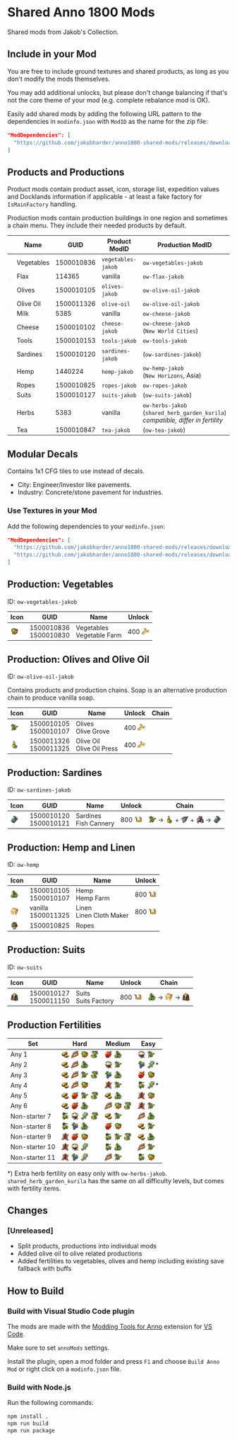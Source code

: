 # Shared Anno 1800 Mods

Shared mods from Jakob's Collection.

## Include in your Mod

You are free to include ground textures and shared products, as long as you don't modify the mods themselves.

You may add additional unlocks, but please don't change balancing if that's not the core theme of your mod (e.g. complete rebalance mod is OK).

Easily add shared mods by adding the following URL pattern to the dependencies in `modinfo.json` with `ModID` as the name for the zip file:
```json
"ModDependencies": [
  "https://github.com/jakobharder/anno1800-shared-mods/releases/download/v4/cheese-jakob.zip"
]
```

## Products and Productions

Product mods contain product asset, icon, storage list, expedition values and Docklands information if applicable - at least a fake factory for `IsMainFactory` handling.

Production mods contain production buildings in one region and sometimes a chain menu.
They include their needed products by default.

| | Name | GUID | Product ModID | Production ModID
---|---|---|---|---
<img src="./mods/vegetables-jakob/data/ui/jakob/icon_vegetables.png" style="vertical-align: text-bottom;18px" width="18" /> | Vegetables | 1500010836 | `vegetables-jakob`| `ow-vegetables-jakob`
<img src="./doc/icons/icon_flax.png" style="vertical-align: text-bottom;18px" width="18" /> | Flax | 114365 | vanilla | `ow-flax-jakob`
<img src="./mods/olives-jakob/data/ui/jakob/icon_olives3.png" style="vertical-align: text-bottom;18px" width="18" /> | Olives | 1500010105 | `olives-jakob` | `ow-olive-oil-jakob`
<img src="./mods/olive-oil-jakob/data/ui/jakob/icon_olive_oil3.png" style="vertical-align: text-bottom;18px" width="18" />| Olive Oil | 1500011326  | `olive-oil` | `ow-olive-oil-jakob`
<img src="./doc/icons/icon_milk.png" style="vertical-align: text-bottom;18px" width="18" /> | Milk | 5385 | vanilla | `ow-cheese-jakob`
<img src="./doc/icons/icon_cheese_16.png" style="vertical-align: text-bottom;18px" width="18" /> | Cheese | 1500010102 | `cheese-jakob` | `ow-cheese-jakob`<br/>(`New World Cities`)
<img src="./doc/icons/icon_tools.png" style="vertical-align: text-bottom;18px" width="18" /> | Tools | 1500010153 | `tools-jakob` | `ow-tools-jakob`
<img src="./doc/icons/icon_fish_16.png" style="vertical-align: text-bottom;18px" width="18" /> | Sardines | 1500010120 | `sardines-jakob` | (`ow-sardines-jakob`)
<img src="./doc/icons/icon_hemp.png" style="vertical-align: text-bottom;18px" width="18" /> | Hemp | 1440224 | `hemp-jakob` | `ow-hemp-jakob`<br/>(`New Horizons`, Asia)
<img src="./doc/icons/icon_rope.png" style="vertical-align: text-bottom;18px" width="18" /> | Ropes | 1500010825 | `ropes-jakob` | `ow-ropes-jakob`
<img src="./mods/suits-jakob/data/ui/jakob/icon_suits.png" style="vertical-align: text-bottom;18px" width="18" /> | Suits | 1500010127 | `suits-jakob` | (`ow-suits-jakob`)
<img src="./doc/icons/icon_herbs.png" style="vertical-align: text-bottom;18px" width="18" /> | Herbs | 5383 | vanilla | `ow-herbs-jakob`<br/>(`shared_herb_garden_kurila`)<br>*compatible, differ in fertility*
<img src="./mods/tea-jakob/data/ui/jakob/icon_tea.png" style="vertical-align: text-bottom;18px" width="18" /> | Tea | 1500010847 | `tea-jakob` | (`ow-tea-jakob`)

## Modular Decals

Contains 1x1 CFG tiles to use instead of decals.

- City: Engineer/Investor like pavements.
- Industry: Concrete/stone pavement for industries.

### Use Textures in your Mod

Add the following dependencies to your `modinfo.json`:
```json
"ModDependencies": [
  "https://github.com/jakobharder/anno1800-shared-mods/releases/download/v3.4/shared-ground-textures-city-jakob.zip",
  "https://github.com/jakobharder/anno1800-shared-mods/releases/download/v3.4/shared-ground-textures-industry-jakob.zip"
]
```

## Production: Vegetables

ID: `ow-vegetables-jakob`

Icon | GUID | Name | Unlock
---|---|---|---
<img src="./mods/vegetables-jakob/data/ui/jakob/icon_vegetables.png" style="vertical-align: text-bottom;18px" width="18" /> | 1500010836<br/>1500010830 | Vegetables<br/>Vegetable Farm | 400 <img src="./doc/icons/icon_worker.png" style="vertical-align: text-bottom;18px" width="18" />

## Production: Olives and Olive Oil

ID: `ow-olive-oil-jakob`

Contains products and production chains.
Soap is an alternative production chain to produce vanilla soap.

Icon | GUID | Name | Unlock | Chain
---|---|---|---|---
<img src="./mods/olives-jakob/data/ui/jakob/icon_olives3.png" style="vertical-align: text-bottom;18px" width="18" /> | 1500010105<br/>1500010107 | Olives<br/>Olive Grove | 400 <img src="./doc/icons/icon_worker.png" style="vertical-align: text-bottom;18px" width="18" />
<img src="./mods/olive-oil-jakob/data/ui/jakob/icon_olive_oil3.png" style="vertical-align: text-bottom;18px" width="18" /> | 1500011326<br/>1500011325 | Olive Oil<br/>Olive Oil Press | 400 <img src="./doc/icons/icon_worker.png" style="vertical-align: text-bottom;18px" width="18" />

## Production: Sardines

ID: `ow-sardines-jakob`

Icon | GUID | Name | Unlock | Chain
---|---|---|---|---
<img src="./doc/icons/icon_fish_16.png" style="vertical-align: text-bottom;18px" width="18" /> | 1500010120<br/>1500010121 | Sardines<br/>Fish Cannery | 800 <img src="./doc/icons/icon_artisan.png" style="vertical-align: text-bottom;18px" width="18" /> | <img src="./mods/olives-jakob/data/ui/jakob/icon_olives3.png" style="vertical-align: text-bottom;18px" width="18" /> → <img src="./mods/olive-oil-jakob/data/ui/jakob/icon_olive_oil3.png" style="vertical-align: text-bottom;18px" width="18" /> + <img src="./doc/icons/icon_fish.png" style="vertical-align: text-bottom;18px" width="18" /> + <img src="./doc/icons/icon_iron.png" style="vertical-align: text-bottom;18px" width="18" /> → <img src="./doc/icons/icon_fish_16.png" style="vertical-align: text-bottom;18px" width="18" />

## Production: Hemp and Linen

ID: `ow-hemp`

Icon | GUID | Name | Unlock
---|---|---|---
<img src="./doc/icons/icon_hemp.png" style="vertical-align: text-bottom;18px" width="18" /> | 1500010105<br/>1500010107 | Hemp<br/>Hemp Farm | 800 <img src="./doc/icons/icon_artisan.png" style="vertical-align: text-bottom;18px" width="18" />
<img src="./doc/icons/icon_linen.png" style="vertical-align: text-bottom;18px" width="18" /> | vanilla<br/>1500011325 | Linen<br/>Linen Cloth Maker | 800 <img src="./doc/icons/icon_artisan.png" style="vertical-align: text-bottom;18px" width="18" />
<img src="./doc/icons/icon_rope_16.png" style="vertical-align: text-bottom;18px" width="18" /> | 1500010825 | Ropes

## Production: Suits

ID: `ow-suits`

Icon | GUID | Name | Unlock | Chain
---|---|---|---|---
<img src="./mods/suits-jakob/data/ui/jakob/icon_suits.png" style="vertical-align: text-bottom;18px" width="18" /> | 1500010127<br/>1500011150 | Suits<br/>Suits Factory | 800 <img src="./doc/icons/icon_artisan.png" style="vertical-align: text-bottom;18px" width="18" /> | <img src="./doc/icons/icon_hemp.png" style="vertical-align: text-bottom;18px" width="18" /> → <img src="./doc/icons/icon_linen.png" style="vertical-align: text-bottom;18px" width="18" /> → <img src="./mods/suits-jakob/data/ui/jakob/icon_suits.png" style="vertical-align: text-bottom;18px" width="18" />

## Production Fertilities

Set | Hard | Medium | Easy
---|---|---|---
Any 1 | <img src="./doc/icons/icon_potatoes.png" style="vertical-align: text-bottom;18px" width="18" /> <img src="./doc/icons/icon_grain.png" style="vertical-align: text-bottom;18px" width="18" /> <img src="./mods/vegetables-jakob/data/ui/jakob/icon_vegetables.png" style="vertical-align: text-bottom;18px" width="18" /> <img src="./doc/icons/icon_flax.png" style="vertical-align: text-bottom;18px" width="18" /> | <img src="./doc/icons/icon_red_pepper.png" style="vertical-align: text-bottom;18px" width="18" /> <img src="./doc/icons/icon_hemp.png" style="vertical-align: text-bottom;18px" width="18" /> | <img src="./doc/icons/icon_niter.png" style="vertical-align: text-bottom;18px" width="18" /> <img src="./mods/olives-jakob/data/ui/jakob/icon_olives3.png" style="vertical-align: text-bottom;18px" width="18" />
Any 2 | <img src="./doc/icons/icon_potatoes.png" style="vertical-align: text-bottom;18px" width="18" /> <img src="./doc/icons/icon_grain.png" style="vertical-align: text-bottom;18px" width="18" /> <img src="./doc/icons/icon_hemp.png" style="vertical-align: text-bottom;18px" width="18" /> | <img src="./doc/icons/icon_niter.png" style="vertical-align: text-bottom;18px" width="18" /> <img src="./mods/olives-jakob/data/ui/jakob/icon_olives3.png" style="vertical-align: text-bottom;18px" width="18" /> | <img src="./doc/icons/icon_grapes.png" style="vertical-align: text-bottom;18px" width="18" /> <img src="./doc/icons/icon_herbs.png" style="vertical-align: text-bottom;18px" width="18" />*
Any 3 | <img src="./doc/icons/icon_potatoes.png" style="vertical-align: text-bottom;18px" width="18" /> <img src="./doc/icons/icon_grain.png" style="vertical-align: text-bottom;18px" width="18" /> <img src="./mods/olives-jakob/data/ui/jakob/icon_olives3.png" style="vertical-align: text-bottom;18px" width="18" /> <img src="./doc/icons/icon_flax.png" style="vertical-align: text-bottom;18px" width="18" /> | <img src="./doc/icons/icon_grapes.png" style="vertical-align: text-bottom;18px" width="18" /> <img src="./doc/icons/icon_hemp.png" style="vertical-align: text-bottom;18px" width="18" /> | <img src="./doc/icons/icon_red_pepper.png" style="vertical-align: text-bottom;18px" width="18" /> <img src="./mods/vegetables-jakob/data/ui/jakob/icon_vegetables.png" style="vertical-align: text-bottom;18px" width="18" />
Any 4 | <img src="./doc/icons/icon_potatoes.png" style="vertical-align: text-bottom;18px" width="18" /> <img src="./doc/icons/icon_grain.png" style="vertical-align: text-bottom;18px" width="18" /> <img src="./mods/vegetables-jakob/data/ui/jakob/icon_vegetables.png" style="vertical-align: text-bottom;18px" width="18" /> | <img src="./doc/icons/icon_fur.png" style="vertical-align: text-bottom;18px" width="18" /> <img src="./mods/olives-jakob/data/ui/jakob/icon_olives3.png" style="vertical-align: text-bottom;18px" width="18" /> | <img src="./doc/icons/icon_hops.png" style="vertical-align: text-bottom;18px" width="18" /> <img src="./doc/icons/icon_herbs.png" style="vertical-align: text-bottom;18px" width="18" />*
Any 5 | <img src="./doc/icons/icon_potatoes.png" style="vertical-align: text-bottom;18px" width="18" /> <img src="./doc/icons/icon_red_pepper.png" style="vertical-align: text-bottom;18px" width="18" /> <img src="./mods/olives-jakob/data/ui/jakob/icon_olives3.png" style="vertical-align: text-bottom;18px" width="18" /> <img src="./doc/icons/icon_flax.png" style="vertical-align: text-bottom;18px" width="18" /> | <img src="./doc/icons/icon_potatoes.png" style="vertical-align: text-bottom;18px" width="18" /> <img src="./doc/icons/icon_hemp.png" style="vertical-align: text-bottom;18px" width="18" /> | <img src="./doc/icons/icon_fur.png" style="vertical-align: text-bottom;18px" width="18" /> <img src="./mods/vegetables-jakob/data/ui/jakob/icon_vegetables.png" style="vertical-align: text-bottom;18px" width="18" />
Any 6 | <img src="./doc/icons/icon_potatoes.png" style="vertical-align: text-bottom;18px" width="18" /> <img src="./doc/icons/icon_red_pepper.png" style="vertical-align: text-bottom;18px" width="18" /> <img src="./doc/icons/icon_hemp.png" style="vertical-align: text-bottom;18px" width="18" /> | <img src="./doc/icons/icon_grain.png" style="vertical-align: text-bottom;18px" width="18" /> <img src="./mods/vegetables-jakob/data/ui/jakob/icon_vegetables.png" style="vertical-align: text-bottom;18px" width="18" /> <img src="./doc/icons/icon_flax.png" style="vertical-align: text-bottom;18px" width="18" /> | <img src="./doc/icons/icon_fur.png" style="vertical-align: text-bottom;18px" width="18" /> <img src="./mods/olives-jakob/data/ui/jakob/icon_olives3.png" style="vertical-align: text-bottom;18px" width="18" />
Non-starter 7 | <img src="./doc/icons/icon_hops.png" style="vertical-align: text-bottom;18px" width="18" /> <img src="./doc/icons/icon_niter.png" style="vertical-align: text-bottom;18px" width="18" /> <img src="./doc/icons/icon_herbs.png" style="vertical-align: text-bottom;18px" width="18" /> <img src="./doc/icons/icon_flax.png" style="vertical-align: text-bottom;18px" width="18" /> | <img src="./doc/icons/icon_potatoes.png" style="vertical-align: text-bottom;18px" width="18" /> <img src="./mods/olives-jakob/data/ui/jakob/icon_olives3.png" style="vertical-align: text-bottom;18px" width="18" /> | <img src="./doc/icons/icon_grain.png" style="vertical-align: text-bottom;18px" width="18" /> <img src="./doc/icons/icon_hemp.png" style="vertical-align: text-bottom;18px" width="18" />
Non-starter 8 | <img src="./doc/icons/icon_hops.png" style="vertical-align: text-bottom;18px" width="18" /> <img src="./doc/icons/icon_grapes.png" style="vertical-align: text-bottom;18px" width="18" /> <img src="./doc/icons/icon_hemp.png" style="vertical-align: text-bottom;18px" width="18" /> | <img src="./doc/icons/icon_red_pepper.png" style="vertical-align: text-bottom;18px" width="18" /> <img src="./mods/vegetables-jakob/data/ui/jakob/icon_vegetables.png" style="vertical-align: text-bottom;18px" width="18" /> | <img src="./doc/icons/icon_potatoes.png" style="vertical-align: text-bottom;18px" width="18" /> <img src="./mods/olives-jakob/data/ui/jakob/icon_olives3.png" style="vertical-align: text-bottom;18px" width="18" />
Non-starter 9 | <img src="./doc/icons/icon_fur.png" style="vertical-align: text-bottom;18px" width="18" /> <img src="./doc/icons/icon_red_pepper.png" style="vertical-align: text-bottom;18px" width="18" /> <img src="./mods/vegetables-jakob/data/ui/jakob/icon_vegetables.png" style="vertical-align: text-bottom;18px" width="18" /> | <img src="./doc/icons/icon_hops.png" style="vertical-align: text-bottom;18px" width="18" /> <img src="./mods/olives-jakob/data/ui/jakob/icon_olives3.png" style="vertical-align: text-bottom;18px" width="18" /> <img src="./doc/icons/icon_flax.png" style="vertical-align: text-bottom;18px" width="18" /> | <img src="./doc/icons/icon_potatoes.png" style="vertical-align: text-bottom;18px" width="18" /> <img src="./doc/icons/icon_hemp.png" style="vertical-align: text-bottom;18px" width="18" />
Non-starter 10 | <img src="./doc/icons/icon_fur.png" style="vertical-align: text-bottom;18px" width="18" /> <img src="./doc/icons/icon_niter.png" style="vertical-align: text-bottom;18px" width="18" /> <img src="./doc/icons/icon_herbs.png" style="vertical-align: text-bottom;18px" width="18" /> | <img src="./doc/icons/icon_hops.png" style="vertical-align: text-bottom;18px" width="18" /> <img src="./doc/icons/icon_hemp.png" style="vertical-align: text-bottom;18px" width="18" /> | <img src="./doc/icons/icon_grain.png" style="vertical-align: text-bottom;18px" width="18" /> <img src="./mods/olives-jakob/data/ui/jakob/icon_olives3.png" style="vertical-align: text-bottom;18px" width="18" />
Non-starter 11 | <img src="./doc/icons/icon_fur.png" style="vertical-align: text-bottom;18px" width="18" /> <img src="./doc/icons/icon_grapes.png" style="vertical-align: text-bottom;18px" width="18" /> <img src="./doc/icons/icon_herbs.png" style="vertical-align: text-bottom;18px" width="18" /> | <img src="./doc/icons/icon_grain.png" style="vertical-align: text-bottom;18px" width="18" /> <img src="./mods/olives-jakob/data/ui/jakob/icon_olives3.png" style="vertical-align: text-bottom;18px" width="18" /> | <img src="./doc/icons/icon_hops.png" style="vertical-align: text-bottom;18px" width="18" /> <img src="./mods/vegetables-jakob/data/ui/jakob/icon_vegetables.png" style="vertical-align: text-bottom;18px" width="18" />

*) Extra herb fertility on easy only with `ow-herbs-jakob`.
`shared_herb_garden_kurila` has the same on all difficulty levels, but comes with fertility items.

## Changes

### [Unreleased]

- Split products, productions into individual mods
- Added olive oil to olive related productions
- Added fertilities to vegetables, olives and hemp including existing save fallback with buffs

## How to Build

### Build with Visual Studio Code plugin

The mods are made with the [Modding Tools for Anno](https://marketplace.visualstudio.com/items?itemName=JakobHarder.anno-modding-tools) extension for [VS Code](https://code.visualstudio.com/).

Make sure to set `annoMods` settings.

Install the plugin, open a mod folder and press `F1` and choose `Build Anno Mod` or right click on a `modinfo.json` file.

### Build with Node.js

Run the following commands:

```
npm install .
npm run build
npm run package
```
